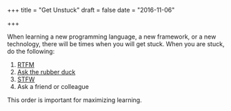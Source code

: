 +++
title = "Get Unstuck"
draft = false
date = "2016-11-06"

+++

When learning a new programming language, a new framework, or a new technology, there will be times when you will get stuck. When you are stuck, do the following:

1. [RTFM][1]
2. [Ask the rubber duck][2]
3. [STFW][3]
4. Ask a friend or colleague

This order is important for maximizing learning.

[1]: http://en.wikipedia.org/wiki/RTFM
[2]: https://blog.codinghorror.com/rubber-duck-problem-solving
[3]: https://en.wiktionary.org/wiki/STFW
